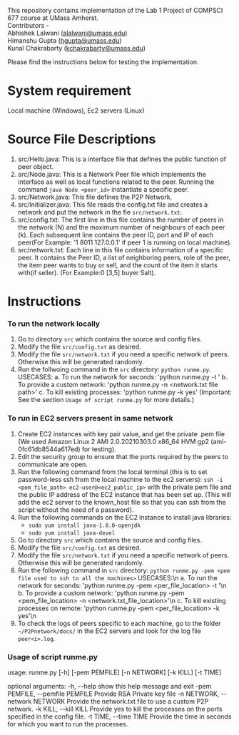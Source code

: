 This repository contains implementation of the Lab 1 Project of COMPSCI 677 course at UMass Amherst. <br>
Contributors - <br>
Abhishek Lalwani (alalwani@umass.edu) <br>
Himanshu Gupta (hgupta@umass.edu) <br>
Kunal Chakrabarty (kchakrabarty@umass.edu) <br>

Please find the instructions below for testing the implementation.

# System requirement

Local machine (Windows),
Ec2 servers (Linux)

# Source File Descriptions
 
 1. src/Hello.java: This is a interface file that defines the public function of peer object.
 2. src/Node.java: This is a Network Peer file which implements the interface as well as local functions related to the peer. Running the command `java Node <peer_id>` instantiate a specific peer.
 3. src/Network.java: This file defines the P2P Network.  
 4. src/Initializer.java: This file reads the config.txt file and creates a network and put the network in the fie `src/network.txt`.
 5. src/config.txt: The first line in this file contains the number of peers in the network (N) and the maximum number of neighbours of each peer (k). Each subsequent line contains the peer ID, port and IP of each peer(For Example: '1 8011 127.0.0.1' if peer 1 is running on local machine).
 6. src/network.txt: Each line in this file contains information of a specific peer. It contains the Peer ID, a list of neighboring peers, role of the peer, the item peer wants to buy or sell, and the count of the item it starts with(if seller). (For Example:0 [3,5] buyer Salt).

# Instructions 

### To run the network locally

1.  Go to directory `src` which contains the source and config files.
2.  Modify the file `src/config.txt` as desired. 
3. Modify the file `src/network.txt` if you need a specific network of peers. Otherwise this will be generated randomly.
4. Run the follwoing command in the `src` directory:
   `python runme.py`. 
   USECASES:
    a. To run the network for <T> seconds: 'python runme.py -t <T>'
    b. To provide a custom network: 'python runme.py -n <network.txt file path>'
    c. To kill existing processes: 'python runme.py -k yes'
(Important: See the section `Usage of script runme.py` for more details.) 

### To run in EC2 servers present in same network

1. Create EC2 instances with key pair value, and get the private .pem file (We used Amazon Linux 2 AMI 2.0.20210303.0 x86_64 HVM gp2 (ami-0fc61db8544a617ed) for testing).
2. Edit the security group to ensure that the ports required by the peers to communicate are open.
3. Run the following command from the local terminal (this is to set password-less ssh from the local machine to the ec2 servers):
    `ssh -i <pem_file_path> ec2-user@<ec2_public_ip>` with the private pem file and the public IP address of the EC2 instance that has been set up. (This will add the ec2 server to the known_host file so that you can ssh from the script without the need of a password).
4. Run the following commands on the EC2 instance to install java libraries:
   + `sudo yum install java-1.8.0-openjdk`
   + `sudo yum install java-devel`
5. Go to directory `src` which contains the source and config files.
6. Modify the file `src/config.txt` as desired.
7. Modify the file `src/network.txt` if you need a specific network of peers. Otherwise this will be generated randomly.
8. Run the following command in `src` directory: 
   `python runme.py -pem <pem file used to ssh to all the machines>`
   USECASES:\n
    a. To run the network for <T> seconds: 'python runme.py -pem <per_file_location> -t <T>'\n
    b. To provide a custom network: 'python runme.py -pem <pem_file_location> -n <network.txt_file_location>'\n
    c. To kill existing processes on remote: 'python runme.py -pem <per_file_location> -k yes'\n
9. To check the logs of peers specific to each machine, go to the folder `~/P2Pnetwork/docs/` in the EC2 servers and look for the log file `peer<i>.log`.

### Usage of script runme.py 
usage: runme.py [-h] [-pem PEMFILE] [-n NETWORK] [-k KILL] [-t TIME]

optional arguments:
  -h, --help            show this help message and exit
  -pem PEMFILE, --pemfile PEMFILE
                        Provide RSA Private key file
  -n NETWORK, --network NETWORK
                        Provide the network.txt file to use a custom P2P
                        network.
  -k KILL, --kill KILL  Provide yes to kill the processes on the ports
                        specified in the config file.
  -t TIME, --time TIME  Provide the time in seconds for which you want to run
                        the processes.

 
